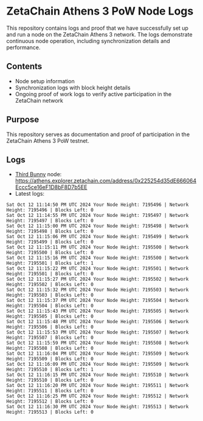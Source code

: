 # ZetaChain Athens 3 PoW Node Logs
This repository contains logs and proof that we have successfully set up and run a node on the ZetaChain Athens 3 network. The logs demonstrate continuous node operation, including synchronization details and performance.

## Contents
- Node setup information
- Synchronization logs with block height details
- Ongoing proof of work logs to verify active participation in the ZetaChain network

## Purpose
This repository serves as documentation and proof of participation in the ZetaChain Athens 3 PoW testnet.

## Logs

- [Third Bunny](https://thirdbunny.xyz/) node: https://athens.explorer.zetachain.com/address/0x225254d35dE666064Eccc5ce16eF1D8bF8D7b5EE
- Latest logs:
```
Sat Oct 12 11:14:50 PM UTC 2024 Your Node Height: 7195496 | Network Height: 7195496 | Blocks Left: 0
Sat Oct 12 11:14:55 PM UTC 2024 Your Node Height: 7195497 | Network Height: 7195497 | Blocks Left: 0
Sat Oct 12 11:15:00 PM UTC 2024 Your Node Height: 7195498 | Network Height: 7195498 | Blocks Left: 0
Sat Oct 12 11:15:06 PM UTC 2024 Your Node Height: 7195499 | Network Height: 7195499 | Blocks Left: 0
Sat Oct 12 11:15:11 PM UTC 2024 Your Node Height: 7195500 | Network Height: 7195500 | Blocks Left: 0
Sat Oct 12 11:15:16 PM UTC 2024 Your Node Height: 7195500 | Network Height: 7195501 | Blocks Left: 1
Sat Oct 12 11:15:22 PM UTC 2024 Your Node Height: 7195501 | Network Height: 7195501 | Blocks Left: 0
Sat Oct 12 11:15:27 PM UTC 2024 Your Node Height: 7195502 | Network Height: 7195502 | Blocks Left: 0
Sat Oct 12 11:15:32 PM UTC 2024 Your Node Height: 7195503 | Network Height: 7195503 | Blocks Left: 0
Sat Oct 12 11:15:37 PM UTC 2024 Your Node Height: 7195504 | Network Height: 7195504 | Blocks Left: 0
Sat Oct 12 11:15:43 PM UTC 2024 Your Node Height: 7195505 | Network Height: 7195505 | Blocks Left: 0
Sat Oct 12 11:15:48 PM UTC 2024 Your Node Height: 7195506 | Network Height: 7195506 | Blocks Left: 0
Sat Oct 12 11:15:53 PM UTC 2024 Your Node Height: 7195507 | Network Height: 7195507 | Blocks Left: 0
Sat Oct 12 11:15:59 PM UTC 2024 Your Node Height: 7195508 | Network Height: 7195508 | Blocks Left: 0
Sat Oct 12 11:16:04 PM UTC 2024 Your Node Height: 7195509 | Network Height: 7195509 | Blocks Left: 0
Sat Oct 12 11:16:09 PM UTC 2024 Your Node Height: 7195509 | Network Height: 7195510 | Blocks Left: 1
Sat Oct 12 11:16:15 PM UTC 2024 Your Node Height: 7195510 | Network Height: 7195510 | Blocks Left: 0
Sat Oct 12 11:16:20 PM UTC 2024 Your Node Height: 7195511 | Network Height: 7195511 | Blocks Left: 0
Sat Oct 12 11:16:25 PM UTC 2024 Your Node Height: 7195512 | Network Height: 7195512 | Blocks Left: 0
Sat Oct 12 11:16:30 PM UTC 2024 Your Node Height: 7195513 | Network Height: 7195513 | Blocks Left: 0
```
